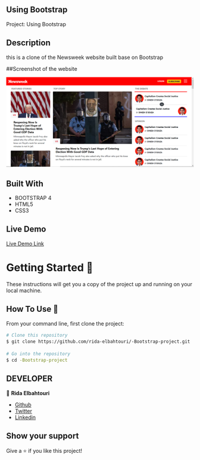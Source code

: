 ## Using Bootstrap

Project: Using Bootstrap

## Description

this is a clone of the Newsweek website built base on Bootstrap

##Screenshot of the website

![Screenshot](assets/img/Screenshot.png)

## Built With

- BOOTSTRAP 4
- HTML5
- CSS3

## Live Demo

[Live Demo Link](https://rawcdn.githack.com/rida-elbahtouri/-Bootstrap-project/42cf4760f637414b5c5b16fa0bd01b8a2bf77ee9/index.html)

# Getting Started 🚀

These instructions will get you a copy of the project up and running on your local machine.

## How To Use 🔧

From your command line, first clone the project:

```bash
# Clone this repository
$ git clone https://github.com/rida-elbahtouri/-Bootstrap-project.git

# Go into the repository
$ cd -Bootstrap-project

```

## DEVELOPER

👤 **Rida Elbahtouri**

- [Github](https://github.com/rida-elbahtouri)
- [Twitter](https://twitter.com/RElbahtouri)
- [Linkedin](https://www.linkedin.com/in/rida-elbahtouri-36a8a7185/)

## Show your support

Give a ⭐️ if you like this project!
